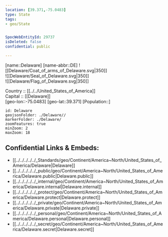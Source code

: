 ```yaml
---
location: [39.371,-75.0483] 
type: State
tags:
- geo/State


SpocWebEntityId: 29737
isDeleted: false
confidential: public

---
```

[name::Delaware] 
[name-abbr::DE] 
![[Delaware/Coat_of_arms_of_Delaware.svg|350]]  
![[Delaware/Seal_of_Delaware.svg|350]]  
![[Delaware/Flag_of_Delaware.svg|350]]  

Country :: [[../../United_States_of_America]]  
Capital :: [[Delaware]]  
[geo-lon::-75.0483] 
[geo-lat::39.371] 
[Population::] 



```leaflet
id: Delaware
geojsonFolder: ./Delaware//
markerFolder: ./Delaware/
zoomFeatures: true 
minZoom: 2 
maxZoom: 18
```


## Confidential Links & Embeds: 
- [[../../../../../_Standards/geo/Continent/America~North/United_States_of_America/Delaware|Delaware]] 
- [[../../../../../_public/geo/Continent/America~North/United_States_of_America/Delaware.public|Delaware.public]] 
- [[../../../../../_internal/geo/Continent/America~North/United_States_of_America/Delaware.internal|Delaware.internal]] 
- [[../../../../../_protect/geo/Continent/America~North/United_States_of_America/Delaware.protect|Delaware.protect]] 
- [[../../../../../_private/geo/Continent/America~North/United_States_of_America/Delaware.private|Delaware.private]] 
- [[../../../../../_personal/geo/Continent/America~North/United_States_of_America/Delaware.personal|Delaware.personal]] 
- [[../../../../../_secret/geo/Continent/America~North/United_States_of_America/Delaware.secret|Delaware.secret]] 
